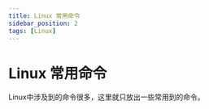 ```yaml
---
title: Linux 常用命令
sidebar_position: 2
tags: [Linux]
---
```


# Linux 常用命令
Linux中涉及到的命令很多，这里就只放出一些常用到的命令。

